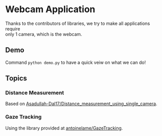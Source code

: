 # Webcam Application

Thanks to the contributors of libraries, we try to make all applications require \
only 1 camera, which is the webcam.

## Demo

Command `python demo.py` to have a quick veiw on what we can do!

## Topics

### Distance Measurement

Based on [Asadullah-Dal17/Distance_measurement_using_single_camera](https://github.com/Asadullah-Dal17/Distance_measurement_using_single_camera).

### Gaze Tracking

Using the library provided at [antoinelame/GazeTracking](https://github.com/antoinelame/GazeTracking).
